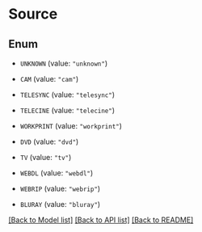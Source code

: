 # Source

## Enum


* `UNKNOWN` (value: `"unknown"`)

* `CAM` (value: `"cam"`)

* `TELESYNC` (value: `"telesync"`)

* `TELECINE` (value: `"telecine"`)

* `WORKPRINT` (value: `"workprint"`)

* `DVD` (value: `"dvd"`)

* `TV` (value: `"tv"`)

* `WEBDL` (value: `"webdl"`)

* `WEBRIP` (value: `"webrip"`)

* `BLURAY` (value: `"bluray"`)


[[Back to Model list]](../README.md#documentation-for-models) [[Back to API list]](../README.md#documentation-for-api-endpoints) [[Back to README]](../README.md)


